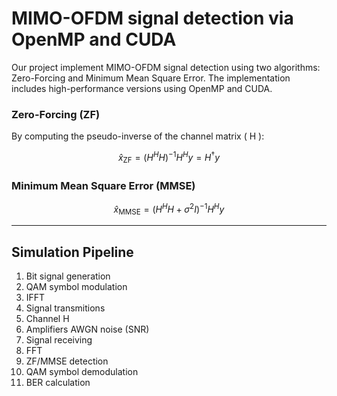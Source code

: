 # MIMO-OFDM signal detection via OpenMP and CUDA

Our project implement MIMO-OFDM signal detection using two algorithms: Zero-Forcing and Minimum Mean Square Error. 
The implementation includes high-performance versions using OpenMP and CUDA.


### Zero-Forcing (ZF)

By computing the pseudo-inverse of the channel matrix \( H \):

$$
\hat{x}_{\text{ZF}} = \left( H^H H \right)^{-1} H^H y = H^{\dagger} y
$$

### Minimum Mean Square Error (MMSE)

$$
\hat{x}_{\text{MMSE}} = \left( H^H H + \sigma^2 I \right)^{-1} H^H y
$$

---

## Simulation Pipeline

1) Bit signal generation
2) QAM symbol modulation
3) IFFT
4) Signal transmitions
5) Channel H
6) Amplifiers AWGN noise (SNR)
7) Signal receiving
8) FFT
9) ZF/MMSE detection
10) QAM symbol demodulation
11) BER calculation

